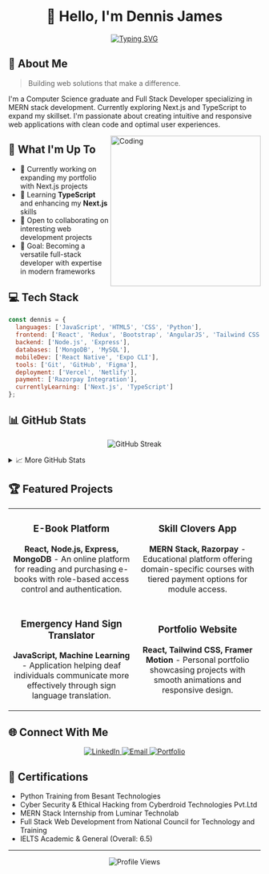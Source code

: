 <div align="center">
  
# 👋 Hello, I'm Dennis James

[![Typing SVG](https://readme-typing-svg.herokuapp.com?font=Fira+Code&pause=1000&color=0078D7&center=true&vCenter=true&width=435&lines=MERN+Stack+Developer;Full+Stack+Engineer;Always+Learning+New+Technologies)](https://git.io/typing-svg)

</div>

## 💫 About Me

> Building web solutions that make a difference.

I'm a Computer Science graduate and Full Stack Developer specializing in MERN stack development. Currently exploring Next.js and TypeScript to expand my skillset. I'm passionate about creating intuitive and responsive web applications with clean code and optimal user experiences.

<img align="right" alt="Coding" width="300" src="https://media.giphy.com/media/qgQUggAC3Pfv687qPC/giphy.gif">

## 🚀 What I'm Up To

- 🔭 Currently working on expanding my portfolio with Next.js projects
- 🌱 Learning **TypeScript** and enhancing my **Next.js** skills
- 👯 Open to collaborating on interesting web development projects
- 🎯 Goal: Becoming a versatile full-stack developer with expertise in modern frameworks

## 💻 Tech Stack

```javascript
const dennis = {
  languages: ['JavaScript', 'HTML5', 'CSS', 'Python'],
  frontend: ['React', 'Redux', 'Bootstrap', 'AngularJS', 'Tailwind CSS'],
  backend: ['Node.js', 'Express'],
  databases: ['MongoDB', 'MySQL'],
  mobileDev: ['React Native', 'Expo CLI'],
  tools: ['Git', 'GitHub', 'Figma'],
  deployment: ['Vercel', 'Netlify'],
  payment: ['Razorpay Integration'],
  currentlyLearning: ['Next.js', 'TypeScript']
};
```

## 📊 GitHub Stats

<p align="center">
  <img src="https://github-readme-streak-stats.herokuapp.com/?user=dennis-del&theme=react" alt="GitHub Streak" />
</p>

<details>
  <summary>📈 More GitHub Stats</summary>
  <br>
  <img src="https://github-profile-summary-cards.vercel.app/api/cards/profile-details?username=dennis-del&theme=nord_dark" alt="Profile Details" />
  <br>
  <img src="https://github-readme-stats.vercel.app/api/top-langs/?username=dennis-del&layout=compact&theme=react" alt="Top Languages" />
</details>

## 🏆 Featured Projects

<table>
  <tr>
    <td width="50%">
      <h3 align="center">E-Book Platform</h3>
      <div align="center">
        <p><strong>React, Node.js, Express, MongoDB</strong> - An online platform for reading and purchasing e-books with role-based access control and authentication.</p>
      </div>
    </td>
    <td width="50%">
      <h3 align="center">Skill Clovers App</h3>
      <div align="center">
        <p><strong>MERN Stack, Razorpay</strong> - Educational platform offering domain-specific courses with tiered payment options for module access.</p>
      </div>
    </td>
  </tr>
  <tr>
    <td width="50%">
      <h3 align="center">Emergency Hand Sign Translator</h3>
      <div align="center">
        <p><strong>JavaScript, Machine Learning</strong> - Application helping deaf individuals communicate more effectively through sign language translation.</p>
      </div>
    </td>
    <td width="50%">
      <h3 align="center">Portfolio Website</h3>
      <div align="center">
        <p><strong>React, Tailwind CSS, Framer Motion</strong> - Personal portfolio showcasing projects with smooth animations and responsive design.</p>
      </div>
    </td>
  </tr>
</table>

## 🌐 Connect With Me

<p align="center">
  <a href="https://linkedin.com/in/dennis-james-024982241">
    <img src="https://img.shields.io/badge/-LinkedIn-0077B5?style=for-the-badge&logo=linkedin&logoColor=white" alt="LinkedIn" />
  </a>
  <a href="mailto:dennisjames991@gmail.com">
    <img src="https://img.shields.io/badge/-Email-D14836?style=for-the-badge&logo=gmail&logoColor=white" alt="Email" />
  </a>
  <a href="https://portfolio-latest-opal.vercel.app/">
    <img src="https://img.shields.io/badge/-Portfolio-000000?style=for-the-badge&logo=vercel&logoColor=white" alt="Portfolio" />
  </a>
</p>

## 📜 Certifications

- Python Training from Besant Technologies
- Cyber Security & Ethical Hacking from Cyberdroid Technologies Pvt.Ltd
- MERN Stack Internship from Luminar Technolab
- Full Stack Web Development from National Council for Technology and Training
- IELTS Academic & General (Overall: 6.5)

---

<div align="center">
  <img src="https://komarev.com/ghpvc/?username=dennis-del&label=Profile%20Views&color=blue&style=flat" alt="Profile Views" />
</div>
